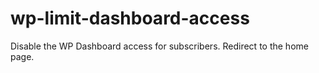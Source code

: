 # wp-limit-dashboard-access
Disable the WP Dashboard access for subscribers. Redirect to the home page.
